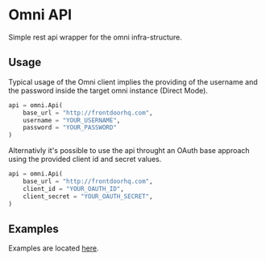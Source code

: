 # Omni API

Simple rest api wrapper for the omni infra-structure.

## Usage

Typical usage of the Omni client implies the providing of the username and the
password inside the target omni instance (Direct Mode).

```python
api = omni.Api(
    base_url = "http://frontdoorhq.com",
    username = "YOUR_USERNAME",
    password = "YOUR_PASSWORD"
)
```

Alternativly it's possible to use the api throught an OAuth base approach using
the provided client id and secret values.

```python
api = omni.Api(
    base_url = "http://frontdoorhq.com",
    client_id = "YOUR_OAUTH_ID",
    client_secret = "YOUR_OAUTH_SECRET",
)
```

## Examples

Examples are located [here](src/examples).
